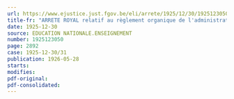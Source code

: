 ```yaml
---
url: https://www.ejustice.just.fgov.be/eli/arrete/1925/12/30/1925123050/justel
title-fr: "ARRETE ROYAL relatif au règlement organique de l'administration centrale du Ministère des Sciences et des Arts"
date: 1925-12-30
source: EDUCATION NATIONALE.ENSEIGNEMENT
number: 1925123050
page: 2892
case: 1925-12-30/31
publication: 1926-05-28
starts:
modifies:
pdf-original:
pdf-consolidated:
---
```


